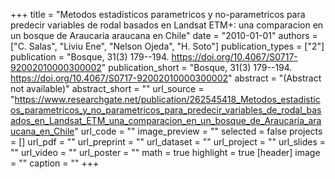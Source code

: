 +++
title = "Metodos estadísticos parametricos y no-parametricos para predecir  variables de rodal basados en Landsat ETM+:  una comparacion en un bosque de Araucaria araucana en Chile"
date = "2010-01-01"
authors = ["C. Salas", "Liviu Ene", "Nelson Ojeda", "H. Soto"]
publication_types = ["2"]
publication = "Bosque, 31(3) 179--194. https://doi.org/10.4067/S0717-92002010000300002"
publication_short = "Bosque, 31(3) 179--194. https://doi.org/10.4067/S0717-92002010000300002"
abstract = "(Abstract not available)"
abstract_short = ""
url_source = "https://www.researchgate.net/publication/262545418_Metodos_estadisticos_parametricos_y_no_parametricos_para_predecir_variables_de_rodal_basados_en_Landsat_ETM_una_comparacion_en_un_bosque_de_Araucaria_araucana_en_Chile"
url_code = ""
image_preview = ""
selected = false
projects = []
url_pdf = ""
url_preprint = ""
url_dataset = ""
url_project = ""
url_slides = ""
url_video = ""
url_poster = ""
math = true
highlight = true
[header]
image = ""
caption = ""
+++
